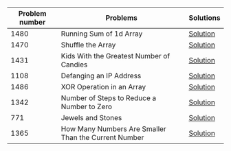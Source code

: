 Problem number | Problems | Solutions
------------ | ------------ | ------------
1480 | Running Sum of 1d Array | [Solution](https://github.com/Uppah/Leetcode/blob/master/Java/Defanging_an_IP_Address.java)
1470 | Shuffle the Array | [Solution](https://github.com/Uppah/Leetcode/blob/master/Java/Defanging_an_IP_Address.java)
1431 | Kids With the Greatest Number of Candies | [Solution](https://github.com/Uppah/Leetcode/blob/master/Java/Defanging_an_IP_Address.java)
1108 | Defanging an IP Address | [Solution](https://github.com/Uppah/Leetcode/blob/master/Java/Defanging_an_IP_Address.java)
1486 | XOR Operation in an Array | [Solution](https://github.com/Uppah/Leetcode/blob/master/Java/Defanging_an_IP_Address.java)
1342 | Number of Steps to Reduce a Number to Zero | [Solution](https://github.com/Uppah/Leetcode/blob/master/Java/Defanging_an_IP_Address.java)
771  | Jewels and Stones | [Solution](https://github.com/Uppah/Leetcode/blob/master/Java/Defanging_an_IP_Address.java)
1365 | How Many Numbers Are Smaller Than the Current Number | [Solution](https://github.com/Uppah/Leetcode/blob/master/Java/Defanging_an_IP_Address.java)
